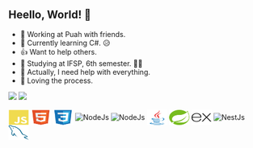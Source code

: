 ## Heello, World! 👋
- 💼 Working at Puah with friends.
- 🌱 Currently learning C#. 😥
- 👍 Want to help others.
- 📖 Studying at IFSP, 6th semester. 👨‍🎓
- 🤔 Actually, I need help with everything.
- 💙 Loving the process.

<div>
<img height="180em" src="https://github-readme-stats.vercel.app/api?username=wagnerchr&show_icons=true&layout=compact&theme=dracula"") /> 
<img height="180em" src="https://github-readme-stats.vercel.app/api/top-langs/?username=wagnerchr&layout=compact&theme=dracula" />
<div>
<br/>
<div>
  <img align="center" alt="JavaScript" height="30" width="40" src="https://raw.githubusercontent.com/devicons/devicon/master/icons/javascript/javascript-plain.svg" />
  <img align="center" alt="HTML" height="30" width="40" src="https://raw.githubusercontent.com/devicons/devicon/master/icons/html5/html5-original.svg" />
  <img  align="center" alt="CSS" height="30" width="40" 
src="https://raw.githubusercontent.com/devicons/devicon/master/icons/css3/css3-original.svg" />
  <img align="center" alt="NodeJs" height="30" width="40" 
src="https://cdn.jsdelivr.net/gh/devicons/devicon/icons/nodejs/nodejs-plain.svg" />
  <img align="center" alt="NodeJs" height="30" width="40" 
src="https://cdn.jsdelivr.net/gh/devicons/devicon/icons/csharp/csharp-plain.svg" />
  <img align="center" alt="Java" height="30" width="40" src="https://raw.githubusercontent.com/devicons/devicon/master/icons/java/java-original.svg" />
  <img align="center" alt="Spring Boot" height="30" width="40" src="https://github.com/devicons/devicon/blob/master/icons/spring/spring-original.svg" />
  <img align="center" alt="NestJs" height="30" width="40" src="https://github.com/devicons/devicon/blob/master/icons/express/express-original.svg">
  <img align="center" alt="NestJs" height="30" width="40" 
src="https://cdn.jsdelivr.net/gh/devicons/devicon/icons/nestjs/nestjs-plain.svg" />
  <img align="center" alt="MySql" height="30" width="40" src="https://raw.githubusercontent.com/devicons/devicon/master/icons/mysql/mysql-original.svg" />
<div>
